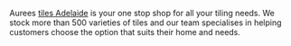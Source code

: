 Aurees <a href="https://aureestiles.com.au/">tiles Adelaide</a> is your one stop shop for all your tiling needs. We stock more than 500 varieties of tiles and our team specialises in helping customers choose the option that suits their home and needs.

